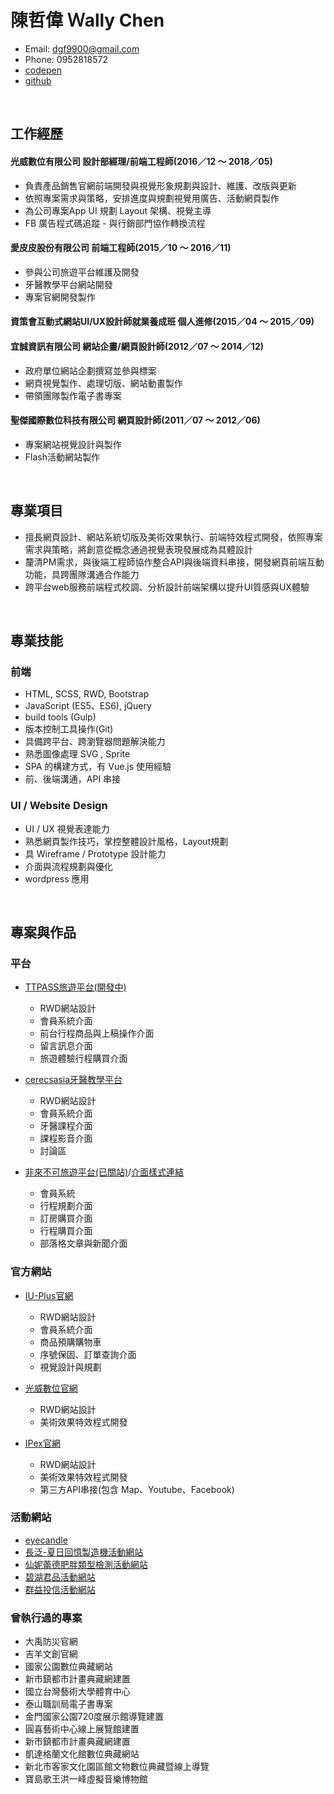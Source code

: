 # 陳哲偉 Ｗally Chen
* Email: dgf9900@gmail.com
* Phone: 0952818572
* <a href="https://codepen.io/CWEI/" target="_blank">codepen</a>
* <a href="https://github.com/WallyChenCheWei" target="_blank">github</a>

<br>

## 工作經歷

#### 光威數位有限公司 設計部經理/前端工程師(2016／12 ～ 2018／05)

 * 負責產品銷售官網前端開發與視覺形象規劃與設計、維護、改版與更新
 * 依照專案需求與策略，安排進度與規劃視覺用廣告、活動網頁製作
 * 為公司專案App UI 規劃 Layout 架構、視覺主導
 * FB 廣告程式碼追蹤 - 與行銷部門協作轉換流程
 
#### 愛皮皮股份有限公司 前端工程師(2015／10 ～ 2016／11)

 * 參與公司旅遊平台維護及開發
 * 牙醫教學平台網站開發
 * 專案官網開發製作
 
#### 資策會互動式網站UI/UX設計師就業養成班 個人進修(2015／04 ～ 2015／09)
 
#### 宜誠資訊有限公司 網站企畫/網頁設計師(2012／07 ～ 2014／12)

 * 政府單位網站企劃撰寫並參與標案
 * 網頁視覺製作、處理切版、網站動畫製作
 * 帶領團隊製作電子書專案
 
#### 聖傑國際數位科技有限公司 網頁設計師(2011／07 ～ 2012／06)

 * 專案網站視覺設計與製作
 * Flash活動網站製作
 
<br>

## 專業項目

  * 擅長網頁設計、網站系統切版及美術效果執行、前端特效程式開發，依照專案需求與策略，將創意從概念通過視覺表現發展成為具體設計
  * 釐清PM需求，與後端工程師協作整合API與後端資料串接，開發網頁前端互動功能，具跨團隊溝通合作能力
  * 跨平台web服務前端程式校調、分析設計前端架構以提升UI質感與UX體驗

<br>

## 專業技能

### 前端

  * HTML, SCSS, RWD, Bootstrap 
  * JavaScript (ES5、ES6), jQuery
  * build tools (Gulp) 
  * 版本控制工具操作(Git) 
  * 具備跨平台、跨瀏覽器問題解決能力
  * 熟悉圖像處理 SVG , Sprite
  * SPA 的構建方式，有 Vue.js 使用經驗
  * 前、後端溝通，API 串接
 
### UI / Website Design 

  * UI / UX 視覺表達能力 
  * 熟悉網頁製作技巧，掌控整體設計風格，Layout規劃
  * 具 Wireframe / Prototype 設計能力
  * 介面與流程規劃與優化
  * wordpress 應用
  
<br>

## 專案與作品

### 平台

  * <a href="http://www.ttpass.com/zh-tw" target="_blank">TTPASS旅遊平台(開發中)</a>  
  
    * RWD網站設計
    * 會員系統介面
    * 前台行程商品與上稿操作介面
    * 留言訊息介面
    * 旅遊體驗行程購買介面
  
  * <a href="http://cerecsasia.com/" target="_blank">cerecsasia牙醫教學平台</a>
  
    * RWD網站設計
    * 會員系統介面
    * 牙醫課程介面
    * 課程影音介面
    * 討論區
    
  * <a href="http://www.flbk.com.tw/" target="_blank">非來不可旅遊平台(已關站)</a>/<a href="https://www.behance.net/gallery/67634545/flbk" target="_blank">介面樣式連結</a>
 
    * 會員系統
    * 行程規劃介面
    * 訂房購買介面
    * 行程購買介面
    * 部落格文章與新聞介面

### 官方網站

  * <a href="https://i-u.com.tw/preorder/iu-plus" target="_blank">IU-Plus官網</a>
  
    * RWD網站設計
    * 會員系統介面
    * 商品預購購物車
    * 序號保固、訂單查詢介面
    * 視覺設計與規劃
    
  * <a href="http://www.powerbright.com.tw/" target="_blank">光威數位官網</a>
  
    * RWD網站設計
    * 美術效果特效程式開發
    
  * <a href="http://www.ipex-live.com/" target="_blank">IPex官網</a>
  
    * RWD網站設計
    * 美術效果特效程式開發
    * 第三方API串接(包含 Map、Youtube、Facebook)
   
  
### 活動網站

  * <a href="https://www.behance.net/gallery/67632569/eyecandle" target="_blank">eyecandle</a>
  * <a href="https://www.behance.net/gallery/67630735/everfun" target="_blank">長泛-夏日回憶製造機活動網站</a>
  * <a href="https://www.behance.net/gallery/67630765/sunrider" target="_blank">仙妮蕾德肥胖類型檢測活動網站</a>
  * <a href="https://www.behance.net/gallery/67630087/BiHu" target="_blank">碧湖君品活動網站</a>
  * <a href="https://www.behance.net/gallery/67629753/capitalfund" target="_blank">群益投信活動網站</a>

  
### 曾執行過的專案
  
  * 大禹防災官網
  * 吉羊文創官網
  * 國家公園數位典藏網站
  * 新市鎮都市計畫典藏網建置
  * 國立台灣藝術大學體育中心
  * 泰山職訓局電子書專案
  * 金門國家公園720度展示館導覽建置
  * 圓喜藝術中心線上展覽館建置
  * 新市鎮都市計畫典藏網建置
  * 凱達格蘭文化館數位典藏網站
  * 新北市客家文化園區館文物數位典藏暨線上導覽
  * 寶島歌王洪一峰虛擬音樂博物館
